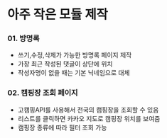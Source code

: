 아주 작은 모듈 제작
========================================
### 01. 방명록
- 쓰기,수정,삭제가 가능한 방명록 페이지 제작
- 가장 최근 작성된 댓글이 상단에 위치
- 작성자명이 없을 때는 기본 닉네임으로 대체

### 02. 캠핑장 조회 페이지
- 고캠핑API를 사용해서 전국의 캠핑장을 조회할 수 있음
- 리스트를 클릭하면 카카오 지도로 캠핑장 위치를 보여줌
- 캠핑장 종류에 따라 필터 조회 가능
